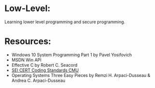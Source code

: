 # Low-Level:
Learning lower level programming and secure programming.
# Resources:
 * Windows 10 System Programming Part 1 by Pavel Yosifovich
 * MSDN Win API
 * Effective C by Robert C. Seacord
 * [SEI CERT Coding Standards CMU](https://wiki.sei.cmu.edu/confluence/display/seccode/SEI+CERT+Coding+Standards)
 * Operating Systems Three Easy Pieces by Remzi H. Arpaci-Dusseau & Andrea C. Arpaci-Dusseau
  
